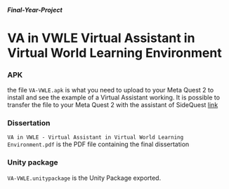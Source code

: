 ##### Final-Year-Project
# VA in VWLE Virtual Assistant in Virtual World Learning Environment
### APK
the file `VA-VWLE.apk` is what you need to upload to your Meta Quest 2 to install and see the example of a Virtual Assistant working.
It is possible to transfer the file to your Meta Quest 2 with the assistant of SideQuest [link](https://sidequestvr.com/)
### Dissertation
`VA in VWLE - Virtual Assistant in Virtual World Learning Environment.pdf` is the PDF file containing the final dissertation
### Unity package
`VA-VWLE.unitypackage` is the Unity Package exported.
